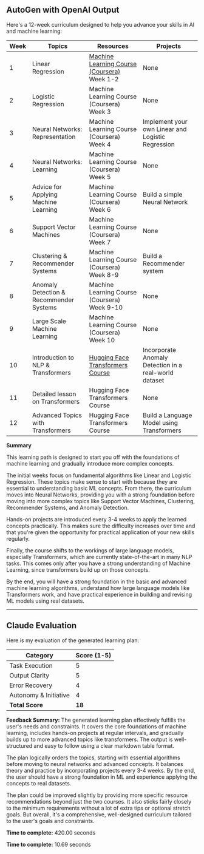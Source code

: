 ## AutoGen with OpenAI Output

Here's a 12-week curriculum designed to help you advance your skills in AI and machine learning:

| Week | Topics | Resources | Projects |
| --- | --- | --- | --- |
| 1 | Linear Regression | [Machine Learning Course (Coursera)](https://www.coursera.org/learn/machine-learning) Week 1-2 | None |
| 2 | Logistic Regression | Machine Learning Course (Coursera) Week 3 | None |
| 3 | Neural Networks: Representation | Machine Learning Course (Coursera) Week 4 | Implement your own Linear and Logistic Regression |
| 4 | Neural Networks: Learning | Machine Learning Course (Coursera) Week 5 | None |
| 5 | Advice for Applying Machine Learning | Machine Learning Course (Coursera) Week 6 | Build a simple Neural Network |
| 6 | Support Vector Machines | Machine Learning Course (Coursera) Week 7 | None |
| 7 | Clustering & Recommender Systems | Machine Learning Course (Coursera) Week 8-9 | Build a Recommender system |
| 8 | Anomaly Detection & Recommender Systems | Machine Learning Course (Coursera) Week 9-10 | None |
| 9 | Large Scale Machine Learning | Machine Learning Course (Coursera) Week 10 | None |
| 10 | Introduction to NLP & Transformers | [Hugging Face Transformers Course](https://huggingface.co/course/chapter1) | Incorporate Anomaly Detection in a real-world dataset|
| 11 | Detailed lesson on Transformers | Hugging Face Transformers Course | None |
| 12 | Advanced Topics with Transformers | Hugging Face Transformers Course | Build a Language Model using Transformers |

**Summary**

This learning path is designed to start you off with the foundations of machine learning and gradually introduce more complex concepts. 

The initial weeks focus on fundamental algorithms like Linear and Logistic Regression. These topics make sense to start with because they are essential to understanding basic ML concepts. From there, the curriculum moves into Neural Networks, providing you with a strong foundation before moving into more complex topics like Support Vector Machines, Clustering, Recommender Systems, and Anomaly Detection.

Hands-on projects are introduced every 3-4 weeks to apply the learned concepts practically. This makes sure the difficulty increases over time and that you're given the opportunity for practical application of your new skills regularly.

Finally, the course shifts to the workings of large language models, especially Transformers, which are currently state-of-the-art in many NLP tasks. This comes only after you have a strong understanding of Machine Learning, since transformers build up on those concepts.

By the end, you will have a strong foundation in the basic and advanced machine learning algorithms, understand how large language models like Transformers work, and have practical experience in building and revising ML models using real datasets.

---

## Claude Evaluation

Here is my evaluation of the generated learning plan:

| Category | Score (1-5) |
| --- | --- |
| Task Execution | 5 |
| Output Clarity | 5 |
| Error Recovery | 4 |
| Autonomy & Initiative | 4 |
| **Total Score** | **18** |

**Feedback Summary:**
The generated learning plan effectively fulfills the user's needs and constraints. It covers the core foundations of machine learning, includes hands-on projects at regular intervals, and gradually builds up to more advanced topics like transformers. The output is well-structured and easy to follow using a clear markdown table format. 

The plan logically orders the topics, starting with essential algorithms before moving to neural networks and advanced concepts. It balances theory and practice by incorporating projects every 3-4 weeks. By the end, the user should have a strong foundation in ML and experience applying the concepts to real datasets.

The plan could be improved slightly by providing more specific resource recommendations beyond just the two courses. It also sticks fairly closely to the minimum requirements without a lot of extra tips or optional stretch goals. But overall, it's a comprehensive, well-designed curriculum tailored to the user's goals and constraints.

**Time to complete:** 420.00 seconds

**Time to complete:** 10.69 seconds
